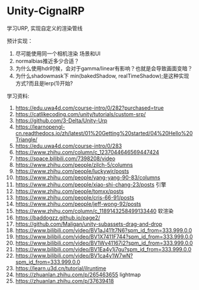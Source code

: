 # Unity-CignalRP
学习URP, 实现自定义的渲染管线

预计实现：
1. 尽可能使用同一个相机渲染 场景和UI
2. normalbias推近多少合适？
3. 为什么使用hdr时候，会对于gamma/linear有影响？也就是会导致画面变暗？
4. 为什么shadowmask下 min(bakedShadow, realTimeShadow);是这种实现方式?而且是lerp(1)开始?


学习资料:
1. https://edu.uwa4d.com/course-intro/0/282?purchased=true 
2. https://catlikecoding.com/unity/tutorials/custom-srp/ 
3. https://github.com/3-Delta/Unity-Urp 
4. https://learnopengl-cn.readthedocs.io/zh/latest/01%20Getting%20started/04%20Hello%20Triangle/
5. https://edu.uwa4d.com/course-intro/0/283
6. https://www.zhihu.com/column/c_1237044646569447424
7. https://space.bilibili.com/7398208/video
8. https://www.zhihu.com/people/zilch-5/columns
9. https://www.zhihu.com/people/luckywjr/posts
10. https://www.zhihu.com/people/yang-yang-90-83/columns
11. https://www.zhihu.com/people/xiao-shi-chang-23/posts 引擎
12. https://www.zhihu.com/people/tomxx/posts
13. https://www.zhihu.com/people/cris-66-91/posts
14. https://www.zhihu.com/people/jeff-wong-92/posts
15. https://www.zhihu.com/column/c_1189143258499133440 软渲染
16. https://baddogzz.github.io/page2/
17. https://github.com/Maligan/unity-subassets-drag-and-drop
18. https://www.bilibili.com/video/BV1aJ411t7N6?spm_id_from=333.999.0.0
19. https://www.bilibili.com/video/BV1X7411F744?spm_id_from=333.999.0.0
20. https://www.bilibili.com/video/BV1Wv41167i2?spm_id_from=333.999.0.0
21. https://www.bilibili.com/video/BV1Ea4y1j7gu?spm_id_from=333.999.0.0
22. https://www.bilibili.com/video/BV1ca4y1W7wN?spm_id_from=333.999.0.0
23. https://learn.u3d.cn/tutorial/ilruntime
24. https://zhuanlan.zhihu.com/p/265463655 lightmap
25. https://zhuanlan.zhihu.com/p/37639418
